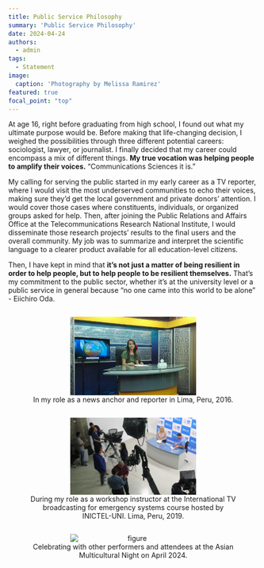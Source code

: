 ```yaml
---
title: Public Service Philosophy
summary: 'Public Service Philosophy'
date: 2024-04-24
authors:
  - admin
tags:
  - Statement
image:
  caption: 'Photography by Melissa Ramirez'
featured: true
focal_point: "top"
---
```


At age 16, right before graduating from high school, I found out what my ultimate purpose would be. Before making that life-changing decision, I weighed the possibilities through three different potential careers: sociologist, lawyer, or journalist. I finally decided that my career could encompass a mix of different things. **My true vocation was helping people to amplify their voices.** “Communications Sciences it is.” 

My calling for serving the public started in my early career as a TV reporter, where I would visit the most underserved communities to echo their voices, making sure they’d get the local government and private donors’ attention. I would cover those cases where constituents, individuals, or organized groups asked for help. Then, after joining the Public Relations and Affairs Office at the Telecommunications Research National Institute, I would disseminate those research projects’ results to the final users and the overall community. My job was to summarize and interpret the scientific language to a clearer product available for all education-level citizens. 

Then, I have kept in mind that **it’s not just a matter of being resilient in order to help people, but to help people to be resilient themselves.** That’s my commitment to the public sector, whether it’s at the university level or a public service in general because “no one came into this world to be alone” - Eiichiro Oda.
 
<div style="display: flex; justify-content: center;">
  <figure style="text-align: center;">
    <img src="a.jpg" alt="figure" width="60%" style="margin-left: auto; margin-right: auto; display: block;">
    <figcaption>In my role as a news anchor and reporter in Lima, Peru, 2016.</figcaption>
  </figure>
 </div>



<div style="display: flex; justify-content: center;">
  <figure style="text-align: center;">
    <img src="b.jpg" alt="figure" width="60%" style="margin-left: auto; margin-right: auto; display: block;">
    <figcaption>During my role as a workshop instructor at the International TV broadcasting for emergency systems course hosted by INICTEL-UNI. Lima, Peru, 2019.</figcaption>
  </figure>
 </div>  



<div style="display: flex; justify-content: center;">
  <figure style="text-align: center;">
    <img src="c.jpg" alt="figure" width="60%" style="margin-left: auto; margin-right: auto; display: block;">
    <figcaption>Celebrating with other performers and attendees at the Asian Multicultural Night on April 2024.</figcaption>
  </figure>
 </div>  

 